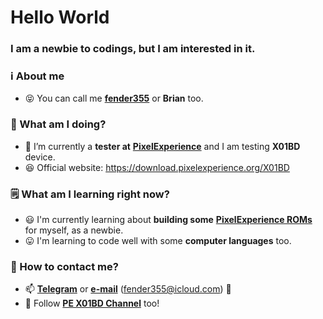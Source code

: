 </p align="left">
<h1 align="left">Hello World </h1>
<h3 align=left>I am a newbie to codings, but I am interested in it. </h3>

<h3 align=left>ℹ️ About me </h3>

- 😝 You can call me [**fender355**](https://github.com/fender355) or **Brian** too.

<h3 align=left>👷 What am I doing? </h3>

- 👀 I’m currently a **tester at** [**PixelExperience**](https://github.com/PixelExperience) and I am testing **X01BD** device. 
- 😆 Official website: https://download.pixelexperience.org/X01BD

<h3 align=left>🗒️ What am I learning right now? </h3>

- 😃 I'm currently learning about **building some** [**PixelExperience ROMs**](https://download.pixelexperience.org) for myself, as a newbie. 
- 😛 I'm learning to code well with some **computer languages** too. 

<h3 align=left>📲 How to contact me? </h3>
  
- 📫 [**Telegram**](https://t.me/fender355) or [**e-mail**](mailto:fender355@icloud.com) (fender355@icloud.com) 🙂
- 📢 Follow [**PE X01BD Channel**](https://t.me/pex01bd) too!
